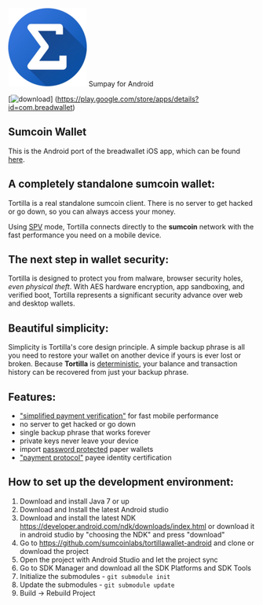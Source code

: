 ![ƀ](/images/iconn.png) Sumpay for Android

[![download](/images/icon-google-play.png)]
(https://play.google.com/store/apps/details?id=com.breadwallet)

## Sumcoin Wallet

This is the Android port of the breadwallet iOS app, which can be found [here](https://github.com/breadwallet/breadwallet/).

## A completely standalone sumcoin wallet:

Tortilla is a real standalone sumcoin client. There is no server to get hacked or go down, so you can always access
your money. 

Using [SPV](https://en.bitcoin.it/wiki/Thin_Client_Security#Header-Only_Clients)
mode, Tortilla connects directly to the **sumcoin** network with the fast
performance you need on a mobile device.

## The next step in wallet security:

Tortilla is designed to protect you from malware, browser security holes,
*even physical theft*. With AES hardware encryption, app sandboxing, and verified boot, Tortilla represents a significant security advance over web and desktop wallets.

## Beautiful simplicity:

Simplicity is Tortilla's core design principle. A simple backup phrase is
all you need to restore your wallet on another device if yours is ever lost or
broken.  Because **Tortilla** is [deterministic](https://github.com/bitcoin/bips/blob/master/bip-0032.mediawiki),
your balance and transaction history can be recovered from just your backup phrase.

## Features:

- ["simplified payment verification"](https://github.com/bitcoin/bips/blob/master/bip-0037.mediawiki) for fast mobile performance
- no server to get hacked or go down
- single backup phrase that works forever
- private keys never leave your device
- import [password protected](https://github.com/bitcoin/bips/blob/master/bip-0038.mediawiki) paper wallets
- ["payment protocol"](https://github.com/bitcoin/bips/blob/master/bip-0070.mediawiki) payee identity certification

## How to set up the development environment:
1. Download and install Java 7 or up
2. Download and Install the latest Android studio
3. Download and install the latest NDK https://developer.android.com/ndk/downloads/index.html or download it in android studio by "choosing the NDK" and press "download"
4. Go to https://github.com/sumcoinlabs/tortillawallet-android and clone or download the project
5. Open the project with Android Studio and let the project sync
6. Go to SDK Manager and download all the SDK Platforms and SDK Tools
7. Initialize the submodules - <code>git submodule init</code>
8. Update the submodules - <code>git submodule update</code>
9. Build -> Rebuild Project
